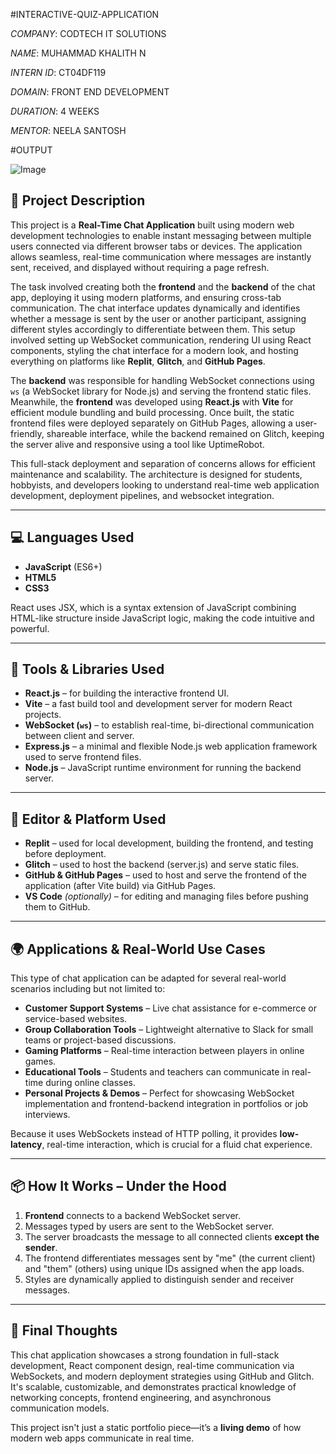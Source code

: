 #INTERACTIVE-QUIZ-APPLICATION

*COMPANY*: CODTECH IT SOLUTIONS

*NAME*: MUHAMMAD KHALITH N

*INTERN ID*: CT04DF119

*DOMAIN*: FRONT END DEVELOPMENT

*DURATION*: 4 WEEKS

*MENTOR*: NEELA SANTOSH

#OUTPUT

![Image](https://github.com/user-attachments/assets/81a88762-0ed3-4a25-ba4a-e9e17f21b7e2)

## 📜 Project Description

This project is a **Real-Time Chat Application** built using modern web development technologies to enable instant messaging between multiple users connected via different browser tabs or devices. The application allows seamless, real-time communication where messages are instantly sent, received, and displayed without requiring a page refresh.

The task involved creating both the **frontend** and the **backend** of the chat app, deploying it using modern platforms, and ensuring cross-tab communication. The chat interface updates dynamically and identifies whether a message is sent by the user or another participant, assigning different styles accordingly to differentiate between them. This setup involved setting up WebSocket communication, rendering UI using React components, styling the chat interface for a modern look, and hosting everything on platforms like **Replit**, **Glitch**, and **GitHub Pages**.

The **backend** was responsible for handling WebSocket connections using `ws` (a WebSocket library for Node.js) and serving the frontend static files. Meanwhile, the **frontend** was developed using **React.js** with **Vite** for efficient module bundling and build processing. Once built, the static frontend files were deployed separately on GitHub Pages, allowing a user-friendly, shareable interface, while the backend remained on Glitch, keeping the server alive and responsive using a tool like UptimeRobot.

This full-stack deployment and separation of concerns allows for efficient maintenance and scalability. The architecture is designed for students, hobbyists, and developers looking to understand real-time web application development, deployment pipelines, and websocket integration.

---

## 💻 Languages Used

- **JavaScript** (ES6+)
- **HTML5**
- **CSS3**

React uses JSX, which is a syntax extension of JavaScript combining HTML-like structure inside JavaScript logic, making the code intuitive and powerful.

---

## 🧰 Tools & Libraries Used

- **React.js** – for building the interactive frontend UI.
- **Vite** – a fast build tool and development server for modern React projects.
- **WebSocket (`ws`)** – to establish real-time, bi-directional communication between client and server.
- **Express.js** – a minimal and flexible Node.js web application framework used to serve frontend files.
- **Node.js** – JavaScript runtime environment for running the backend server.

---

## 🧪 Editor & Platform Used

- **Replit** – used for local development, building the frontend, and testing before deployment.
- **Glitch** – used to host the backend (server.js) and serve static files.
- **GitHub & GitHub Pages** – used to host and serve the frontend of the application (after Vite build) via GitHub Pages.
- **VS Code** *(optionally)* – for editing and managing files before pushing them to GitHub.

---

## 🌍 Applications & Real-World Use Cases

This type of chat application can be adapted for several real-world scenarios including but not limited to:

- **Customer Support Systems** – Live chat assistance for e-commerce or service-based websites.
- **Group Collaboration Tools** – Lightweight alternative to Slack for small teams or project-based discussions.
- **Gaming Platforms** – Real-time interaction between players in online games.
- **Educational Tools** – Students and teachers can communicate in real-time during online classes.
- **Personal Projects & Demos** – Perfect for showcasing WebSocket implementation and frontend-backend integration in portfolios or job interviews.

Because it uses WebSockets instead of HTTP polling, it provides **low-latency**, real-time interaction, which is crucial for a fluid chat experience.

---

## 📦 How It Works – Under the Hood

1. **Frontend** connects to a backend WebSocket server.
2. Messages typed by users are sent to the WebSocket server.
3. The server broadcasts the message to all connected clients **except the sender**.
4. The frontend differentiates messages sent by "me" (the current client) and "them" (others) using unique IDs assigned when the app loads.
5. Styles are dynamically applied to distinguish sender and receiver messages.

---

## 🏁 Final Thoughts

This chat application showcases a strong foundation in full-stack development, React component design, real-time communication via WebSockets, and modern deployment strategies using GitHub and Glitch. It's scalable, customizable, and demonstrates practical knowledge of networking concepts, frontend engineering, and asynchronous communication models.

This project isn't just a static portfolio piece—it’s a **living demo** of how modern web apps communicate in real time.


